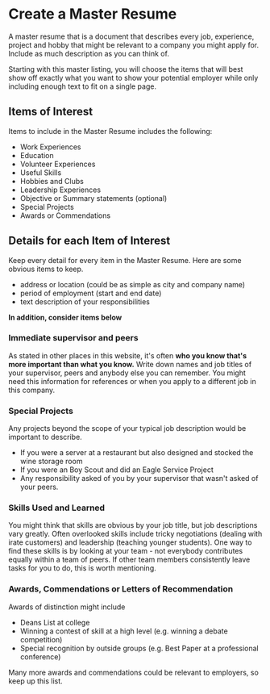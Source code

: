 # Create a Master Resume

A master resume that is a document that describes every job, experience, project and hobby that might be relevant to a company you might apply for. Include as much description as you can think of. 

Starting with this master listing, you will choose the items that will best show off exactly what you want to show your potential employer while only including enough text to fit on a single page.

## Items of Interest

Items to include in the Master Resume includes the following:
- Work Experiences
- Education
- Volunteer Experiences
- Useful Skills
- Hobbies and Clubs
- Leadership Experiences
- Objective or Summary statements (optional)
- Special Projects 
- Awards or Commendations

## Details for each Item of Interest

Keep every detail for every item in the Master Resume. Here are some obvious items to keep.
- address or location (could be as simple as city and company name)
- period of employment (start and end date)
- text description of your responsibilities

**In addition, consider items below**

### Immediate supervisor and peers

As stated in other places in this website, it's often **who you know that's more important than what you know.** Write down names and job titles of your supervisor, peers and anybody else you can remember. You might need this information for references or when you apply to a different job in this company.

### Special Projects

Any projects beyond the scope of your typical job description would be important to describe. 
- If you were a server at a restaurant but also designed and stocked the wine storage room 
- If you were an Boy Scout and did an Eagle Service Project
- Any responsibility asked of you by your supervisor that wasn't asked of your peers.

### Skills Used and Learned

You might think that skills are obvious by your job title, but job descriptions vary greatly. Often overlooked skills include tricky negotiations (dealing with irate customers) and leadership (teaching younger students). One way to find these skills is by looking at your team - not everybody contributes equally within a team of peers. If other team members consistently leave tasks for you to do, this is worth mentioning. 

### Awards, Commendations or Letters of Recommendation

Awards of distinction might include 
- Deans List at college
- Winning a contest of skill at a high level (e.g. winning a debate competition)
- Special recognition by outside groups (e.g. Best Paper at a professional conference)

Many more awards and commendations could be relevant to employers, so keep up this list.

